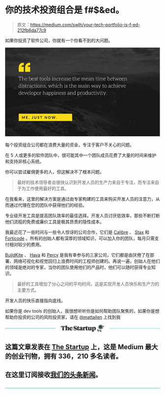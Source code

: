 # 你的技术投资组合是 f#$&ed。

> 原文：<https://medium.com/swlh/your-tech-portfolio-is-f-ed-212fb6da77c9>

如果你投资了软件公司，你就有一个你看不到的大问题。

![](img/388d77380411d64a61d4a59113bf83d3.png)

每个投资组合公司都在浪费大量的资金，专注于客户不关心的问题。

在 5 人或更多的软件团队中，很可能其中一个团队成员花费了大量的时间来维护和支持非核心系统。

你可以尝试雇佣更多的人，但这解决不了根本问题。

> 最好的技术领导者会很快认识到开发人员的生产力来自于专注，而专注来自于为工作使用最好的工具。

在我看来，这里的解决方案是通过由专家构建的工具来购买开发人员的注意力，从而通过代理在您的团队中获得他们的经验。

专业级开发工具是提高团队效率的最佳选择。开发人员讨厌低效率，那些不断打断他们流程的免费或廉价工具是极其昂贵的隐性成本。

我最近花了一些时间与一些令人惊讶的公司合作，它们是 [Calibre](http://calibreapp.com) 、 [Stax](http://stax.io) 和 [Forticode](http://forticode.com) 。所有的创始人都有深厚的领域知识，可以加入你的团队，每月只需支付相对较少的费用。

[BuildKite](http://buildkite.com) 、 [Hava](http://hava.io) 和 [Percy](http://percy.io) 是我有幸参与的三家公司，它们都是由厌倦了在部署、网络可视化和视觉回归上浪费时间的工程师创建的。再说一遍，创始人在他们的领域是绝对的专家，当你的团队使用他们的产品时，他们可以随时获得专业知识。

> 最好的工具增加了分心之间的平均时间，这是实现开发人员快乐和生产力的主要方式。

开发人员的快乐直接指向底线。

如果你是 dev tools 的创始人，我很想听听你是如何帮助团队聚焦的，如果你是想帮助你投资的公司的风险投资家，请在 [@mattallen](http://twitter.com/mattallen) 上找到我

[![](img/308a8d84fb9b2fab43d66c117fcc4bb4.png)](https://medium.com/swlh)

## 这篇文章发表在 [The Startup](https://medium.com/swlh) 上，这是 Medium 最大的创业刊物，拥有 336，210 多名读者。

## 在这里订阅接收[我们的头条新闻](http://growthsupply.com/the-startup-newsletter/)。

[![](img/b0164736ea17a63403e660de5dedf91a.png)](https://medium.com/swlh)